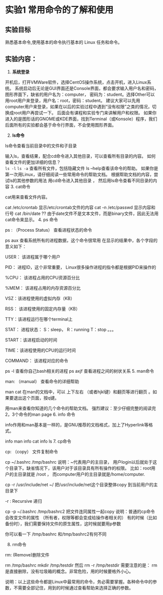 # 实验1 常用命令的了解和使用
## 实验目标
熟悉基本命令,使用基本的命令执行基本的 Linux 任务和命令。
## 实验内容：
1. **系统登录**

开机后，打开VMWare软件，选择CentOS操作系统，点击开机，进入Linux系统。 系统启动后无论是GUI界面还是Console界面，都会要求输入用户名和密码，图形界面下，缺省的用户名为：computer， 密码为：student。选择Other可以用root用户来登录，用户名：root，密码：student。 
建议大家可以先用computer用户来登录，如果在以后的实验过程中遇到“没有权限”之类的情况，切换成root用户再尝试一下。 后面会有课程和实验专门来讲解用户和权限。
如果你进入的是图形话的GNOME或KDE界面，找到Terminal（或Konsole）程序，我们后面所有的实验都会基于命令行界面，不会使用图形界面。

2. **ls命令**

ls命令查看当前目录中的文件和子目录

输入ls，查看结果，配合cd命令进入其他目录，可以查看所有目录的内容。
如何查看文件的更加详细的信息？  
```ls -l```
```ls -a```
查看所有文件，包括隐藏文件
ls –help查看该命令的帮助。 如果你是第一次用Linux，请仔细阅读一些常用命令的帮助文档。
根据帮助文档的内容，尝试ls的其他参数的用法
用cd命令进入其他目录 ， 然后用ls命令查看不同目录的内容
3. cat命令

cat用来查看文件内容。

cat /etc/crontab   显示/etc/crontab文件的内容
cat -n /etc/passwd    显示内容和行号
cat /bin/date   ?? 由于date文件不是文本文件，而是binary文件，因此无法用cat命令来显示。
4. ps 命令

ps : （Process Status） 查看进程状态的命令

ps aux  查看系统所有的进程数据，这个命令很常用
在显示的结果中，各个字段的意义如下：

USER： 该进程属于哪个用户

PID： 进程ID，这个非常重要， Linux很多操作进程的指令都是根据PID来操作的

%CPU： 该进程占用的CPU资源百分比

%MEM： 该进程占用的内存资源百分比

VSZ：该进程使用的虚拟内存（KB）

RSS： 该进程使用的固定内存量（KB）

TTY：该进程运行在哪个terminal上

STAT： 进程状态： S：sleep， R：running    T：stop   。。。

START：该进程启动的时间

TIME：该进程使用的CPU的运行时间

COMMAND： 该进程对应的命令

ps -l  查看你自己bash相关的进程
ps axjf  查看进程之间的树状关系
5. man命令

man: （manual） 查看命令的详细帮助

man cat
在man的文档中，可以 上下左右 （或者hjkl键）和翻页等进行翻页 。如果要退出这个页面，按q键。

用man来查看你知道的几个命令的帮助文档。  强烈建议：至少仔细完整的阅读完2，3个命令的man page
6. info 命令

info作用和man基本是一样的，是GNU推荐的文档格式，加上了Hyperlink等格式。

info man
info cat
info ls
7. cp命令

cp: （copy） 文件复制命令

cp ~/.bashrc  /tmp/bashrc
说明：~代表用户的主目录， 用户login以后就处于这个目录下。缺省情况下，该用户对于该目录具有所有操作的权限。 比如：root用户的主目录就是 /root ， 而computer用户的主目录就是/home/computer.

cp -r  /usr/include/net     ~/
把/usr/include/net这个目录整体copy 到当前用户的主目录下

-r : Recursive 递归

cp -p ~/.bashrc  /tmp/bashrc2  把文件连同属性一起copy
说明：普通的cp命令会改变文件的属性 （所有者，权限等都会变成给操作者相关的） 有的时候（比如备份时），我们需要保持文件的原生属性，这时候就要用p参数

你可以看一下 /tmp/bashrc 和/tmp/bashrc2有何不同

8. rm命令

rm: (Remove)删除文件

rm /tmp/bashrc
mkdir /tmp/testdir      然后  rm -r /tmp/testdir
需要注意的是： rm是直接删除，没有垃圾箱的概念。非常危险，用的时候要格外小心。

说明：以上这些命令都是Linux中最常用的命令，务必需要掌握。各种命令中的参数，不需要全部记住，用到的时候通过查看帮助来选择正确的参数。

